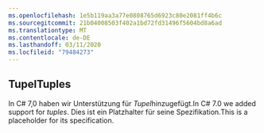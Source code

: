 ```yaml
---
ms.openlocfilehash: 1e5b119aa3a77e0808765d6923c80e2081ff4b6c
ms.sourcegitcommit: 21b04008503f402a1bd72fd31496f5604bd8a6ad
ms.translationtype: MT
ms.contentlocale: de-DE
ms.lasthandoff: 03/11/2020
ms.locfileid: "79484273"
---
```

## <a name="tuples"></a><span data-ttu-id="a07bc-101">Tupel</span><span class="sxs-lookup"><span data-stu-id="a07bc-101">Tuples</span></span>

<span data-ttu-id="a07bc-102">In C# 7,0 haben wir Unterstützung für *Tupel*hinzugefügt.</span><span class="sxs-lookup"><span data-stu-id="a07bc-102">In C# 7.0 we added support for *tuples*.</span></span>  <span data-ttu-id="a07bc-103">Dies ist ein Platzhalter für seine Spezifikation.</span><span class="sxs-lookup"><span data-stu-id="a07bc-103">This is a placeholder for its specification.</span></span>
